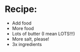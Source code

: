 # Recipe:

- Add food
- More food
- Lots of butter (I mean LOTS!!!)
- More salt, please!
- 3x ingredients
